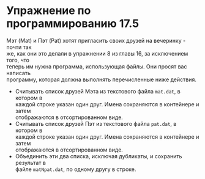 # Упражнение по программированию 17.5  
Мэт (Mat) и Пэт (Pat) хотят пригласить своих друзей на вечеринку - почти так  
же, как они это делали в упражнении 8 из главы 16, за исключением того, что  
теперь им нужна программа, использующая файлы. Они просят вас написать  
программу, которая должна выполнять перечисленные ниже действия.
  - Считывать список друзей Мэта из текстового файла `mat.dat`, в котором в  
    каждой строке указан один друг. Имена сохраняются в контейнере и затем  
    отображаются в отсортированном виде.  
  - Считывать список друзей Пэт из текстового файла `pat.dat`, в котором в  
    каждой строке указан один друг. Имена сохраняются в контейнере и затем  
    отображаются в отсортированном виде.
  - Объединить эти два списка, исключая дубликаты, и сохранить результат в  
    файле `matNpat.dat`, по одному другу в строке.  

